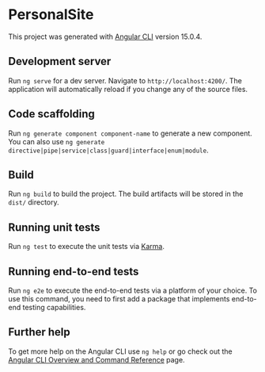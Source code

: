 # PersonalSite

This project was generated with [Angular CLI](https://github.com/angular/angular-cli)
version 15.0.4.

## Development server

Run `ng serve` for a dev server. Navigate to `http://localhost:4200/`. The application
will automatically reload if you change any of the source files.

## Code scaffolding

Run `ng generate component component-name` to generate a new component. You can also
use `ng generate directive|pipe|service|class|guard|interface|enum|module`.

## Build

Run `ng build` to build the project. The build artifacts will be stored in the `dist/`
directory.

## Running unit tests

Run `ng test` to execute the unit tests via [Karma](https://karma-runner.github.io).

## Running end-to-end tests

Run `ng e2e` to execute the end-to-end tests via a platform of your choice. To use this
command, you need to first add a package that implements end-to-end testing capabilities.

## Further help

To get more help on the Angular CLI use `ng help` or go check out
the [Angular CLI Overview and Command Reference](https://angular.io/cli) page.
